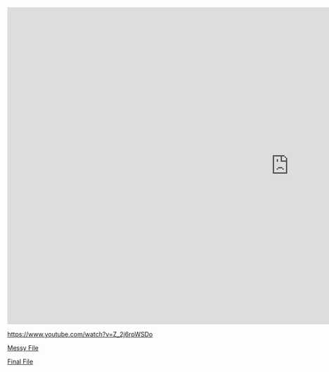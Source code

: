 <iframe width="1280" height="720" src="https://www.youtube.com/embed/Z_2j6rpWSDo" title="YouTube video player" frameborder="0" allow="accelerometer; autoplay; clipboard-write; encrypted-media; gyroscope; picture-in-picture" allowfullscreen></iframe>

  
 https://www.youtube.com/watch?v=Z_2j6rpWSDo 
  
[Messy File](https://mariavanv.github.io/CISC367Midterm/html/Messy.html)

[Final File](https://mariavanv.github.io/CISC367Midterm/html/Final.html)

